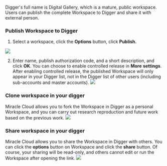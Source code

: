 Digger's full name is Digital Gallery, which is a mature, public workspace. Users can publish the complete Workspace to Digger and share it with external person.

### Publish Workspace to Digger

1. Select a workspace, click the **Options** button, click **Publish.** 

![](https://portal.volccdn.com/obj/volcfe/cloud-universal-doc/upload_0eeffaf3ba7ef9bfa81c3b2d77bb0edc.png)

2. Enter name, publish authorization code, and a short description, and click **OK**. You can choose to enable controlled release in **More** **settings**. After enabling controlled release, the published Workspace will only appear in your Digger list, not in the Digger list of other users (including sub-accounts and master accounts).
![](https://portal.volccdn.com/obj/volcfe/cloud-universal-doc/upload_6a2db54451d388280fe167219ada32c0.png)

### Clone workspace in your digger

Miracle Cloud allows you to fork the Workspace in Digger as a personal Workspace, and you can carry out research reproduction and future work based on the previous work.
![](https://portal.volccdn.com/obj/volcfe/cloud-universal-doc/upload_42978ace23804428a8513e787f4a86d6.png)

### Share workspace in your digger

Miracle Cloud allows you to share the Workspace in Digger with others. You can click the **options** button on Workspace and click the **share** button. Of course, your sharing will be read-only, and others cannot edit or run the Workspace after opening the link.
![](https://portal.volccdn.com/obj/volcfe/cloud-universal-doc/upload_d85984d2e2b3bc3e8f599a6b368f3845.png)
